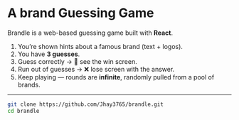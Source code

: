 # A brand Guessing Game

Brandle is a web-based guessing game built with **React**.

1. You’re shown hints about a famous brand (text + logos).
2. You have **3 guesses**.
3. Guess correctly → 🎉 see the win screen.
4. Run out of guesses → ❌ lose screen with the answer.
5. Keep playing — rounds are **infinite**, randomly pulled from a pool of brands.

---

```bash
git clone https://github.com/Jhay3765/brandle.git
cd brandle
```
